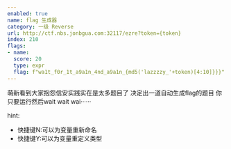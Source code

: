```yaml
---
enabled: true
name: flag 生成器
category: 一级 Reverse
url: http://ctf.nbs.jonbgua.com:32117/ezre?token={token}
index: 210
flags:
- name:
  score: 20
  type: expr
  flag: f"wa1t_f0r_1t_a9a1n_4nd_a9a1n_{md5('lazzzzy_'+token)[4:10]}}}"
---
```

萌新看到大家抱怨信安实践实在是太多题目了
决定出一道自动生成flag的题目
你只要运行然后wait wait wai······

hint:
- 快捷键N:可以为变量重新命名
- 快捷键Y:可以为变量重定义类型
